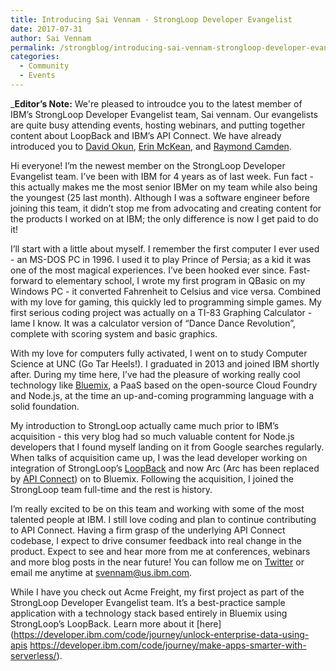 ```yaml
---
title: Introducing Sai Vennam - StrongLoop Developer Evangelist
date: 2017-07-31
author: Sai Vennam
permalink: /strongblog/introducing-sai-vennam-strongloop-developer-evangelist.md
categories:
  - Community
  - Events
---
```


_**Editor’s Note:** We're pleased to introudce you to the latest member of IBM’s StrongLoop Developer Evangelist team, Sai vennam. Our evangelists are quite busy attending events, hosting webinars, and putting together content about LoopBack and IBM’s API Connect. We have already introduced you to [David Okun](https://strongloop.com/strongblog/introducing-david-okun-strongloop-developer-evangelist/), [Erin McKean](https://strongloop.com/strongblog/introducing-erin-mckean-strongloop-lead-developer-evangelist/), and [Raymond Camden](https://github.com/strongloop/strongloop.com/blob/master/_posts/2017-01-31-introducing-raymond-camden-cat-person-who-occasionally-evangelizes.md). 

Hi everyone! I’m the newest member on the StrongLoop Developer Evangelist team. I’ve been with IBM for 4 years as of last week. Fun fact - this actually makes me the most senior IBMer on my team while also being the youngest (25 last month). Although I was a software engineer before joining this team, it didn’t stop me from advocating and creating content for the products I worked on at IBM; the only difference is now I get paid to do it!

I’ll start with a little about myself. I remember the first computer I ever used - an MS-DOS PC in 1996. I used it to play Prince of Persia; as a kid it was one of the most magical experiences. I’ve been hooked ever since. Fast-forward to elementary school, I wrote my first program in QBasic on my Windows PC - it converted Fahrenheit to Celsius and vice versa. Combined with my love for gaming, this quickly led to programming simple games. My first serious coding project was actually on a TI-83 Graphing Calculator - lame I know. It was a calculator version of “Dance Dance Revolution”, complete with scoring system and basic graphics.

With my love for computers fully activated, I went on to study Computer Science at UNC (Go Tar Heels!). I graduated in 2013 and joined IBM shortly after. During my time here, I’ve had the pleasure of working really cool technology like [Bluemix](https://www.ibm.com/cloud-computing/bluemix/), a PaaS based on the open-source Cloud Foundry and Node.js, at the time an up-and-coming programming language with a solid foundation.

My introduction to StrongLoop actually came much prior to IBM’s acquisition - this very blog had so much valuable content for Node.js developers that I found myself landing on it from Google searches regularly. When talks of acquisition came up, I was the lead developer working on integration of StrongLoop’s [LoopBack](http://loopback.io/) and now Arc (Arc has been replaced by [API Connect](https://developer.ibm.com/apiconnect/getting-started/)) on to Bluemix. Following the acquisition, I joined the StrongLoop team full-time and the rest is history.

I’m really excited to be on this team and working with some of the most talented people at IBM. I still love coding and plan to continue contributing to API Connect. Having a firm grasp of the underlying API Connect codebase, I expect to drive consumer feedback into real change in the product. Expect to see and hear more from me at conferences, webinars and more blog posts in the near future! You can follow me on [Twitter](https://twitter.com/sai_vennam) or email me anytime at [svennam@us.ibm.com](mailto:svennam@us.ibm.com).

While I have you check out Acme Freight, my first project as part of the StrongLoop Developer Evangelist team. It’s a best-practice sample application with a technology stack based entirely in Bluemix using StrongLoop’s LoopBack. Learn more about it [here](https://developer.ibm.com/code/journey/unlock-enterprise-data-using-apis
https://developer.ibm.com/code/journey/make-apps-smarter-with-serverless/).
